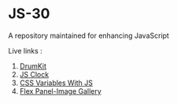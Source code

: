 # JS-30
A repository maintained for enhancing JavaScript

Live links :
<ol>
  <li><a href="https://js-drumkit01.netlify.app/javascript%20drum%20kit/">DrumKit</a></li>
  <li><a href="https://js-drumkit01.netlify.app/js%20and%20css%20clock/">JS Clock</a></li>
  <li><a href="https://js-drumkit01.netlify.app/css%20variables/">CSS Variables With JS</li>
  <li><a href="https://js-drumkit01.netlify.app/flex%20panel%20gallery/">Flex Panel-Image Gallery</li>
</ol>
